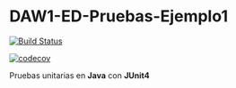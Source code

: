 # DAW1-ED-Pruebas-Ejemplo1

[![Build Status](https://travis-ci.org/raom30/DAW1-ED-Pruebas-Ejemplo1.svg?branch=master)](https://travis-ci.org/raom30/DAW1-ED-Pruebas-Ejemplo1)


[![codecov](https://codecov.io/gh/raom30/DAW1-ED-Pruebas-Ejemplo1/branch/master/graph/badge.svg)](https://codecov.io/gh/raom30/DAW1-ED-Pruebas-Ejemplo1)



Pruebas unitarias en **Java** con **JUnit4** 
